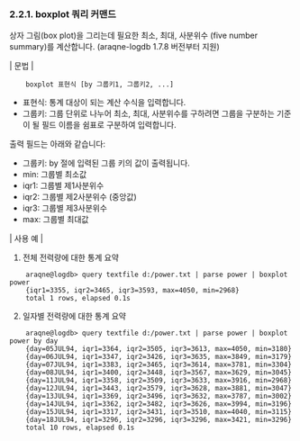 ### 2.2.1. boxplot 쿼리 커맨드

상자 그림(box plot)을 그리는데 필요한 최소, 최대, 사분위수 (five number summary)를 계산합니다. (araqne-logdb 1.7.8 버전부터 지원)

\| 문법 \|

~~~~
	boxplot 표현식 [by 그룹키1, 그룹키2, ...]
~~~~

 * 표현식: 통계 대상이 되는 계산 수식을 입력합니다.
 * 그룹키: 그룹 단위로 나누어 최소, 최대, 사분위수를 구하려면 그룹을 구분하는 기준이 될 필드 이름을 쉼표로 구분하여 입력합니다.

출력 필드는 아래와 같습니다:

 * 그룹키: by 절에 입력된 그룹 키의 값이 출력됩니다.
 * min: 그룹별 최소값
 * iqr1: 그룹별 제1사분위수
 * iqr2: 그룹별 제2사분위수 (중앙값)
 * iqr3: 그룹별 제3사분위수
 * max: 그룹별 최대값

\| 사용 예 \|

1) 전체 전력량에 대한 통계 요약

~~~
    araqne@logdb> query textfile d:/power.txt | parse power | boxplot power
    {iqr1=3355, iqr2=3465, iqr3=3593, max=4050, min=2968}
    total 1 rows, elapsed 0.1s
~~~

2) 일자별 전력량에 대한 통계 요약

~~~
    araqne@logdb> query textfile d:/power.txt | parse power | boxplot power by day
    {day=05JUL94, iqr1=3364, iqr2=3505, iqr3=3613, max=4050, min=3180}
    {day=06JUL94, iqr1=3347, iqr2=3426, iqr3=3635, max=3849, min=3179}
    {day=07JUL94, iqr1=3383, iqr2=3465, iqr3=3614, max=3781, min=3304}
    {day=08JUL94, iqr1=3400, iqr2=3448, iqr3=3567, max=3629, min=3045}
    {day=11JUL94, iqr1=3358, iqr2=3509, iqr3=3633, max=3916, min=2968}
    {day=12JUL94, iqr1=3443, iqr2=3579, iqr3=3628, max=3881, min=3047}
    {day=13JUL94, iqr1=3369, iqr2=3496, iqr3=3632, max=3787, min=3002}
    {day=14JUL94, iqr1=3362, iqr2=3482, iqr3=3626, max=3994, min=3196}
    {day=15JUL94, iqr1=3317, iqr2=3431, iqr3=3510, max=4040, min=3115}
    {day=18JUL94, iqr1=3296, iqr2=3296, iqr3=3296, max=3421, min=3296}
    total 10 rows, elapsed 0.1s
~~~

